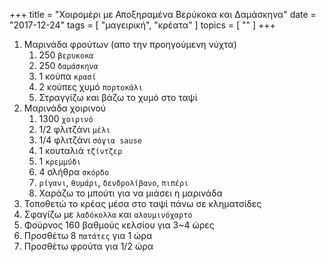 +++
title = "Χοιρομέρι με Αποξηραμένα Βερύκοκα και Δαμάσκηνα"
date = "2017-12-24"
tags = [ "μαγειρική", "κρέατα" ]
topics = [ "" ]
+++

1.  Μαρινάδα φρούτων (απο την προηγούμενη νύχτα)
    1.  250 `βερυκοκα`
    2.  250 `δαμάσκηνα`
    3.  1 κούπα `κρασί`
    4.  2 κούπες χυμό `πορτοκάλι`
    5.  Στραγγίζω και βάζω το χυμό στο ταψί
2.  Μαρινάδα χοιρινού
    1.  1300 `χοιρινό`
    2.  1/2 φλιτζάνι `μέλι`
    3.  1/4 φλιτζάνι `σόγια sause`
    4.  1 κουταλιά `τζίντζερ`
    5.  1 `κρεμμύδι`
    6.  4 σλήθρα `σκόρδο`
    7.  `ρίγανι`, `θυμάρι`, `δενδρολίβανο`, `πιπέρι`
    8.  Χαράζω το μπούτι για να μιάσει η μαρινάδα
3.  Τοποθετώ το κρέας μέσα στο ταψί πάνω σε κληματσίδες
4.  Σφαγίζω με `λαδόκολλα` και `αλουμινόχαρτο`
5.  Φούρνος 160 βαθμούς κελσίου για 3~4 ώρες
6.  Προσθέτω 8 `πατάτες` για 1 ώρα
7.  Προσθέτω φρούτα για 1/2 ώρα
